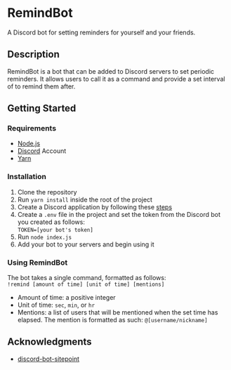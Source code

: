 # RemindBot
A Discord bot for setting reminders for yourself and your friends.

## Description
RemindBot is a bot that can be added to Discord servers to set periodic reminders.
It allows users to call it as a command and provide a set interval of to remind them after.

## Getting Started

### Requirements
- [Node.js](https://nodejs.org/en/)
- [Discord](https://discord.com) Account
- [Yarn](https://yarnpkg.com/)

### Installation
1. Clone the repository
2. Run `yarn install` inside the root of the project
3. Create a Discord application by following these [steps](https://discordpy.readthedocs.io/en/latest/discord.html)
4. Create a `.env` file in the project and set the token from the Discord bot you created as follows:   
```TOKEN=[your bot's token]```
5. Run `node index.js`
6. Add your bot to your servers and begin using it

### Using RemindBot
The bot takes a single command, formatted as follows:  
```!remind [amount of time] [unit of time] [mentions]``` 
- Amount of time: a positive integer 
- Unit of time: `sec`, `min`, or `hr`
- Mentions: a list of users that will be mentioned when the set time has elapsed. The mention is formatted as such: `@[username/nickname]`

## Acknowledgments
- [discord-bot-sitepoint](https://github.com/sitepoint-editors/discord-bot-sitepoint/blob/master/README.md)
